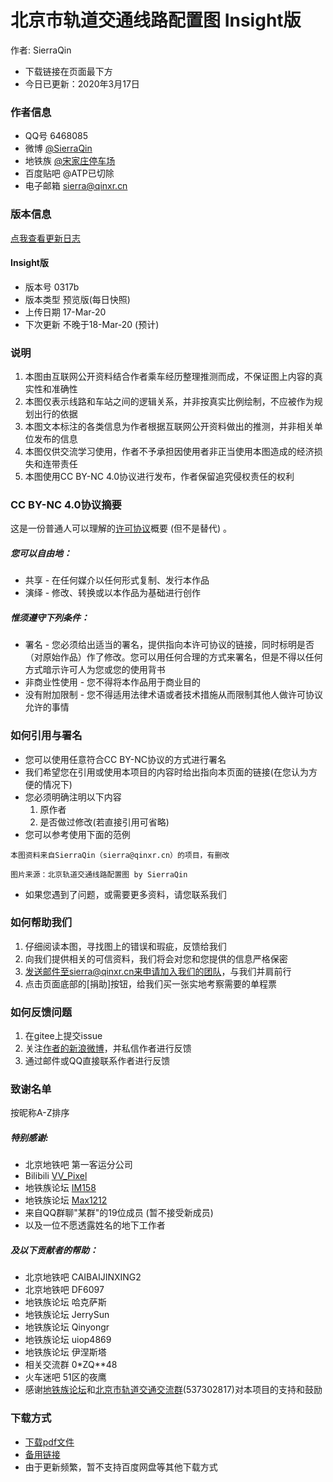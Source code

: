 # 北京市轨道交通线路配置图 Insight版
作者: SierraQin
- 下载链接在页面最下方
- 今日已更新：2020年3月17日

### 作者信息
- QQ号 6468085
- 微博 [@SierraQin](http://weibo.com/u/5705742986)
- 地铁族 [@宋家庄停车场](http://www.ditiezu.com/space-uid-535347.html)
- 百度贴吧 @ATP已切除
- 电子邮箱 sierra@qinxr.cn

### 版本信息
[点我查看更新日志](https://gitee.com/SierraQin/metro/blob/insight/changeLog.md)
#### Insight版
- 版本号 0317b
- 版本类型 预览版(每日快照)
- 上传日期 17-Mar-20
- 下次更新 不晚于18-Mar-20 (预计)

### 说明
1. 本图由互联网公开资料结合作者乘车经历整理推测而成，不保证图上内容的真实性和准确性
2. 本图仅表示线路和车站之间的逻辑关系，并非按真实比例绘制，不应被作为规划出行的依据
3. 本图文本标注的各类信息为作者根据互联网公开资料做出的推测，并非相关单位发布的信息
4. 本图仅供交流学习使用，作者不予承担因使用者非正当使用本图造成的经济损失和连带责任
5. 本图使用CC BY-NC 4.0协议进行发布，作者保留追究侵权责任的权利

### CC BY-NC 4.0协议摘要
这是一份普通人可以理解的[许可协议](https://creativecommons.org/licenses/by-nc/4.0/deed.zh)概要 (但不是替代) 。
##### 您可以自由地：
- 共享 - 在任何媒介以任何形式复制、发行本作品
- 演绎 - 修改、转换或以本作品为基础进行创作
##### 惟须遵守下列条件：
- 署名 - 您必须给出适当的署名，提供指向本许可协议的链接，同时标明是否（对原始作品）作了修改。您可以用任何合理的方式来署名，但是不得以任何方式暗示许可人为您或您的使用背书
- 非商业性使用 - 您不得将本作品用于商业目的
- 没有附加限制 - 您不得适用法律术语或者技术措施从而限制其他人做许可协议允许的事情

### 如何引用与署名
- 您可以使用任意符合CC BY-NC协议的方式进行署名
- 我们希望您在引用或使用本项目的内容时给出指向本页面的链接(在您认为方便的情况下)
- 您必须明确注明以下内容
  1. 原作者
  2. 是否做过修改(若直接引用可省略)
- 您可以参考使用下面的范例
```
本图资料来自SierraQin（sierra@qinxr.cn）的项目，有删改
```

```
图片来源：北京轨道交通线路配置图 by SierraQin
```
- 如果您遇到了问题，或需要更多资料，请您联系我们


### 如何帮助我们
1. 仔细阅读本图，寻找图上的错误和瑕疵，反馈给我们
2. 向我们提供相关的可信资料，我们将会对您和您提供的信息严格保密
3. 发送邮件至sierra@qinxr.cn来申请加入我们的团队，与我们并肩前行
4. 点击页面底部的[捐助]按钮，给我们买一张实地考察需要的单程票

### 如何反馈问题
1. 在gitee上提交issue
2. 关注[作者的新浪微博](http://weibo.com/u/5705742986)，并私信作者进行反馈
3. 通过邮件或QQ直接联系作者进行反馈

### 致谢名单
按昵称A-Z排序
##### 特别感谢:
- 北京地铁吧 第一客运分公司
- Bilibili [VV_Pixel](https://space.bilibili.com/97038991/#/)
- 地铁族论坛 [IM158](http://www.ditiezu.com/space-uid-589997.html)
- 地铁族论坛 [Max1212](http://www.ditiezu.com/space-uid-499794.html)
- 来自QQ群聊"某群"的19位成员 (暂不接受新成员)
- 以及一位不愿透露姓名的地下工作者
##### 及以下贡献者的帮助：
- 北京地铁吧 CAIBAIJINXING2
- 北京地铁吧 DF6097
- 地铁族论坛 哈克萨斯
- 地铁族论坛 JerrySun
- 地铁族论坛 Qinyongr
- 地铁族论坛 uiop4869
- 地铁族论坛 伊涅斯塔
- 相关交流群 0*ZQ**48
- 火车迷吧 51区的夜鹰
- 感谢[地铁族论坛](http://www.ditiezu.com)和[北京市轨道交通交流群](http://jq.qq.com/?_wv=1027&k=5GpzFjx)(537302817)对本项目的支持和鼓励

### 下载方式
- [下载pdf文件](https://gitee.com/SierraQin/metro/blob/insight/changeLog.md)
- [备用链接](https://gitee.com/SierraQin/metro/raw/insight/MTR-Insight0317b.pdf)
- 由于更新频繁，暂不支持百度网盘等其他下载方式